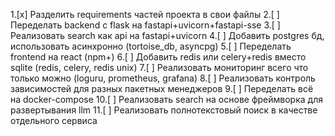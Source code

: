 1.[x] Разделить requirements частей проекта в свои файлы
2.[ ] Переделать backend с flask на fastapi+uvicorn+fastapi-sse
3.[ ] Реализовать search как api на fastapi+uvicorn
4.[ ] Добавить postgres бд, использовать асинхронно (tortoise_db, asyncpg)
5.[ ] Переделать frontend на react (npm+)
6.[ ] Добавить redis или celery+redis вместо sqlite (redis, celery, redis unix)
7.[ ] Реализовать мониторинг всего что только можно (loguru, prometheus, grafana)
8.[ ] Реализовать контроль зависимостей для разных пакетных менеджеров
9.[ ] Переделать всё на docker-compose
10.[ ] Реализовать search на основе фреймворка для развертывания llm
11.[ ] Реализовать полнотекстовый поиск в качестве отдельного сервиса
